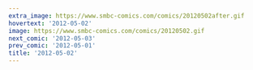```yaml
---
extra_image: https://www.smbc-comics.com/comics/20120502after.gif
hovertext: '2012-05-02'
image: https://www.smbc-comics.com/comics/20120502.gif
next_comic: '2012-05-03'
prev_comic: '2012-05-01'
title: '2012-05-02'
---
```


